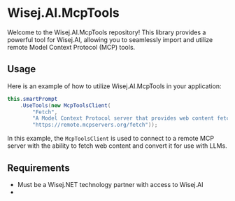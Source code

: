 # Wisej.AI.McpTools

Welcome to the Wisej.AI.McpTools repository! This library provides a powerful tool for Wisej.AI, allowing you to seamlessly import and utilize remote Model Context Protocol (MCP) tools.

## Usage

Here is an example of how to utilize Wisej.AI.McpTools in your application:

```csharp
this.smartPrompt
    .UseTools(new McpToolsClient(
        "Fetch",
        "A Model Context Protocol server that provides web content fetching capabilities.",
        "https://remote.mcpservers.org/fetch"));
```

In this example, the `McpToolsClient` is used to connect to a remote MCP server with the ability to fetch web content and convert it for use with LLMs.

## Requirements

- Must be a Wisej.NET technology partner with access to Wisej.AI
- 
